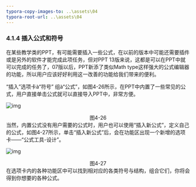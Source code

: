 ```yaml
---
typora-copy-images-to: ..\assets\04
typora-root-url: ..\assets\04
---
```


### 4.1.4  插入公式和符号

在某些教学类的PPT，有可能需要插入一些公式，在以前的版本中可能还需要插件或是另外的软件才能完成此项任务，但对PPT 13版来说，这都是可以在PPT中就可以完成的任务了，07版以后，PPT新添了类似Math type这样强大的公式编辑器的功能，所以用户应该好好利用这一改善的功能给我们带来的便利。

“插入”选项卡à“符号” 组à“公式”，如图4-26所示，在PPT中内置了一些常见的公式，用户直接单击公式就可以直接导入PPT中，非常方便。

![img](/image026.jpg)

<center>图4-26</center>
当然，内置公式没有用户需要的公式时，用户也可以使用“插入新公式”，定义自己的公式，如图4-27所示，单击“插入新公式”后，会在功能区出现一个新增的选项卡——“公式工具-设计”。

![img](/image027.jpg)

<center>图4-27</center>
在选项卡内的各种功能区中可以找到相对应的各类符号与结构，组合它们，你将会得到你想要的各种公式。